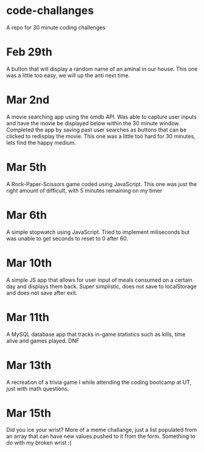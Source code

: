 # code-challanges
A repo for 30 minute coding challenges


# Feb 29th 
A button that will display a random name of an aminal in our house. This one was a little too easy, we will up the anti next time.

# Mar 2nd 
A movie searching app using the omdb API. Was able to capture user inputs and have the movie be displayed below within the 30 minute window. Completed the app by saving past user searches as buttons that can be clicked to redisplay the movie. This one was a little too hard for 30 minutes, lets find the happy medium.


# Mar 5th
A Rock-Paper-Scissors game coded using JavaScript. This one was just the right amount of difficult, with 5 minutes remaining on my timer

# Mar 6th
A simple stopwatch using JavaScript. Tried to implement miliseconds but was unable to get seconds to reset to 0 after 60.

# Mar 10th
A simple JS app that allows for user input of meals consumed on a certain day and displays them back. Super simplistic, does not save to localStorage and does not save after exit.

# Mar 11th
A MySQL database app that tracks in-game statistics such as kills, time alive and games played. DNF

# Mar 13th
A recreation of a trivia game I while attending the coding bootcamp at UT, just with math questions.

# Mar 15th
Did you ice your wrist? More of a meme challange, just a list populated from an array that can have new values pushed to it from the form. Something to do with my broken wrist :(

